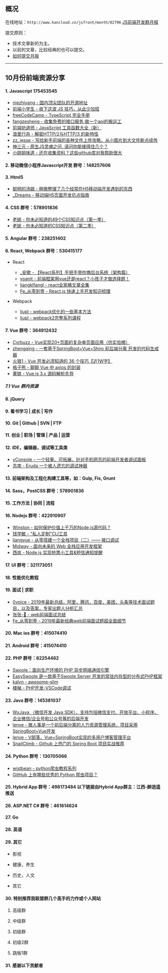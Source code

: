 ## 概况

在线地址：`http://www.kancloud.cn/jsfront/month/82796` [JS前端开发群月报](http://www.kancloud.cn/jsfront/month/82796)


提交原则：

- 技术文章新的为主。
- 以前的文章，比较经典的也可以提交。
- [如何提交月报](http://www.kancloud.cn/jsfront/month/227309)

---


## 10月份前端资源分享
#### 1. Javascript 175453545
- [niezhiyang - 国内顶尖团队的开源地址](https://github.com/niezhiyang/open_source_team)
- [前端小学生 - 收下这波 JS 技巧，从此少加班](https://zhuanlan.zhihu.com/p/82166318)
- [freeCodeCamp - TypeScript 完全手册](https://zhuanlan.zhihu.com/p/83689446)
- [fangzesheng - 收集免费的接口服务,做一个api的搬运工](https://github.com/fangzesheng/free-api)
- [前端劝退师 - JavaScript 工具函数大全（新）](https://juejin.im/entry/5da5124e518825486c66f065)
- [浪里行舟 - 解密HTTP/2与HTTP/3 的新特性](https://juejin.im/post/5d9abde7e51d4578110dc77f)
- [zz_jesse - 写给新手前端的各种文件上传攻略，从小图片到大文件断点续传](https://juejin.im/post/5da14778f265da5bb628e590)
- [神三元 - 原生JS灵魂之问, 请问你能接得住几个？](https://juejin.im/entry/5dacf8bbf265da5b774fc7d2)
- [小姐姐味道 - 还在收集资料？这些github库对我帮助很大](https://juejin.im/post/5db0fe24f265da4d0e009549)

#### 2. 移动微信小程序Javascript开发 群号：148257606

#### 3. Html5
- [聪明的汤姆 - 稍微整理了几个经常在H5移动端开发遇到的东西](https://juejin.im/post/5d6e1899e51d453b1e478b29)
- [_Dreams - 移动端H5页面开发坑点指南](https://juejin.im/post/5dafc3df5188257a63539c64)

#### 4. CSS  群号：578901836
- [老姚 - 你未必知道的49个CSS知识点（第一季）](https://juejin.im/post/5d3eca78e51d4561cb5dde12)
- [老姚 - 你未必知道的CSS知识点（第二季）](https://juejin.im/post/5d9ec8b0518825651b1dffa3)

#### 5. Angular 群号：238251402

#### 6. React, Webpack 群号：530415177
- React

  - [_安歌 - 【React系列】手把手带你撸后台系统（架构篇）](https://juejin.im/entry/5d9b5fc66fb9a04e17207d98)
  - [voanit - 前端框架用vue还是react？小孩子才做选择题！](https://juejin.im/post/5dad09be518825393e52d1bd)
  - [liangklfangl - react全家桶文章全集](https://github.com/liangklfangl/react-article-bucket)
  - [Fe_从零到壹 - React.js 快速上手开发知识梳理](https://juejin.im/post/5db1965d5188257561415294)

- Webpack

  - [liupl - webpack优化的一些基本方法](https://juejin.im/entry/5dad7227518825044a1308d5)
  - [liupl - webpack2完整系列课程](https://github.com/liangklfangl/webpack-core-usage)


#### 7. Vue 群号：364912432
- [Cyrbuzz - Vue实现20+页面的复杂单页面应用（仿实验楼）](https://zhuanlan.zhihu.com/p/84610529)
- [zhengqing - 一套基于SpringBoot+Vue+Shiro 前后端分离 开发的代码生成器](https://zhuanlan.zhihu.com/p/83399400)
- [火狼1 - Vue 开发必须知道的 36 个技巧【近1W字】](https://juejin.im/post/5d9d386fe51d45784d3f8637)
- [格子熊 - 聊聊 Vue 中 axios 的封装](https://juejin.im/entry/5da90c5b6fb9a04e01663aa8)
- [黄轶 - Vue.js 3.x 源码解析先导](https://juejin.im/post/5dafe42451882576534d3858)

##### 7.1 Vue 群内资源


#### 8. jQuery

#### 9. 看书学习 | 成长 | 写作

#### 10. Git | Github | SVN | FTP

#### 11. 创业 | 职场 | 管理 | 产品 | 运营

#### 12. IDE，编辑器，调试等工具类
- [vConsole - 一个轻量、可拓展、针对手机网页的前端开发者调试面板](https://github.com/Tencent/vConsole/blob/dev/README_CN.md)
- [苏南 - Eruda 一个被人遗忘的调试神器](https://juejin.im/post/5c15b7b7f265da613e2223c9)

#### 13. 前端架构及工程化构建工具等，如：Gulp, Fis, Grunt

#### 14. Sass，PostCSS  群号：578901836

#### 15. 工作方法 | 协同 | 流程


#### 16. Nodejs 群号：422910907
- [Winston - 如何保护价值上千万的Node.js源代码？](https://zhuanlan.zhihu.com/p/84386456)
- [钱学敏 - "私人定制"CLI工具](https://zhuanlan.zhihu.com/p/84397064)
- [liangyue - 从零搭建一个全栈项目（二）—— 接口调试](https://juejin.im/post/5d9a164c6fb9a04e320a530d)
- [Midway - 面向未来的 Web 全栈应用开发框架](https://midwayjs.org/midway/)
- [西岚 - Node.js 实现抢票小工具&短信通知提醒](https://juejin.im/post/5dadd0236fb9a04de04d968e)

#### 17. UI 群号：321173051

#### 18. 性能优化教程

#### 19. 面试 | 求职
- [0voice - 2019年最新总结，阿里，腾讯，百度，美团，头条等技术面试题目，以及答案，专家出题人分析汇总](https://github.com/0voice/interview_internal_reference)
- [张张-💫 - web前端面试总结](https://juejin.im/post/5dafb263f265da5b9b80244d)
- [Fe_从零到壹 - 2019年最新经典web前端面试题超全面细节](https://juejin.im/entry/5db1c186518825646b111a4d)

#### 20. Mac ios 群号：415074410

#### 21. Android 群号：415074410

#### 22. PHP 群号：82254462
- [Swoole：面向生产环境的 PHP 异步网络通信引擎 ](https://www.swoole.com/)
- [EasySwoole 是一款基于Swoole Server 开发的常驻内存型的分布式PHP框架](https://www.easyswoole.com/Preface/Introduction.html)
- [kalvn - awesome-slim](https://github.com/kalvn/awesome-slim)
- [楼梯 - PHP开发-VSCode调试](https://zhuanlan.zhihu.com/p/38596789)

#### 23. Java 群号：145381037
- [WxJava （微信开发 Java SDK），支持包括微信支付、开放平台、小程序、企业微信/企业号和公众号等的后端开发](https://github.com/Wechat-Group/WxJava)
- [lenve - 微人事是一个前后端分离的人力资源管理系统，项目采用SpringBoot+Vue开发](https://github.com/lenve/vhr)
- [lenve - V部落，Vue+SpringBoot实现的多用户博客管理平台](https://github.com/lenve/VBlog)
- [SnailClimb - Github 上热门的 Spring Boot 项目实战推荐](https://juejin.im/entry/5da3c42ff265da5b926bd072)

#### 24. Python 群号：130705066
- [wistbean - python爬虫教程系列](https://github.com/wistbean/learn_python3_spider)
- [GitHub 上有哪些优秀的 Python 爬虫项目？](https://www.zhihu.com/question/58151047)

#### 25. Hybrid App 群号：498173484 以下链接由Hybrid App群主：江西-醉逍遥推送

#### 26. ASP.NET C# 群号：461614624

#### 27. Go

#### 28. 英语

#### 29. 其它

- 影视


- 健康，养生



- 历史，人文


- 其它



#### 30. 特别推荐我联盟群几个高手的力作或个人网站

1. 高级群



2. 中级群


3. 初级群

4. 初级2群


5. 跳板1群


#### 31. 感谢以下贡献者

